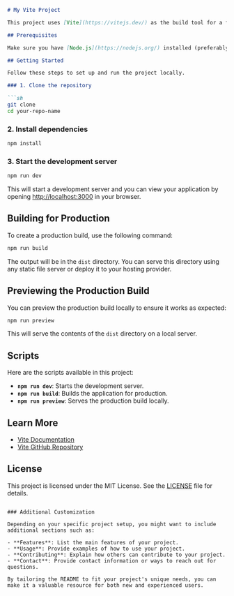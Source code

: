 

```markdown
# My Vite Project

This project uses [Vite](https://vitejs.dev/) as the build tool for a fast and optimized development experience.

## Prerequisites

Make sure you have [Node.js](https://nodejs.org/) installed (preferably the latest LTS version).

## Getting Started

Follow these steps to set up and run the project locally.

### 1. Clone the repository

```sh
git clone 
cd your-repo-name
```

### 2. Install dependencies

```sh
npm install
```

### 3. Start the development server

```sh
npm run dev
```

This will start a development server and you can view your application by opening [http://localhost:3000](http://localhost:3000) in your browser.

## Building for Production

To create a production build, use the following command:

```sh
npm run build
```

The output will be in the `dist` directory. You can serve this directory using any static file server or deploy it to your hosting provider.

## Previewing the Production Build

You can preview the production build locally to ensure it works as expected:

```sh
npm run preview
```

This will serve the contents of the `dist` directory on a local server.

## Scripts

Here are the scripts available in this project:

- **`npm run dev`**: Starts the development server.
- **`npm run build`**: Builds the application for production.
- **`npm run preview`**: Serves the production build locally.

## Learn More

- [Vite Documentation](https://vitejs.dev/guide/)
- [Vite GitHub Repository](https://github.com/vitejs/vite)

## License

This project is licensed under the MIT License. See the [LICENSE](LICENSE) file for details.
```

### Additional Customization

Depending on your specific project setup, you might want to include additional sections such as:

- **Features**: List the main features of your project.
- **Usage**: Provide examples of how to use your project.
- **Contributing**: Explain how others can contribute to your project.
- **Contact**: Provide contact information or ways to reach out for questions.

By tailoring the README to fit your project's unique needs, you can make it a valuable resource for both new and experienced users.